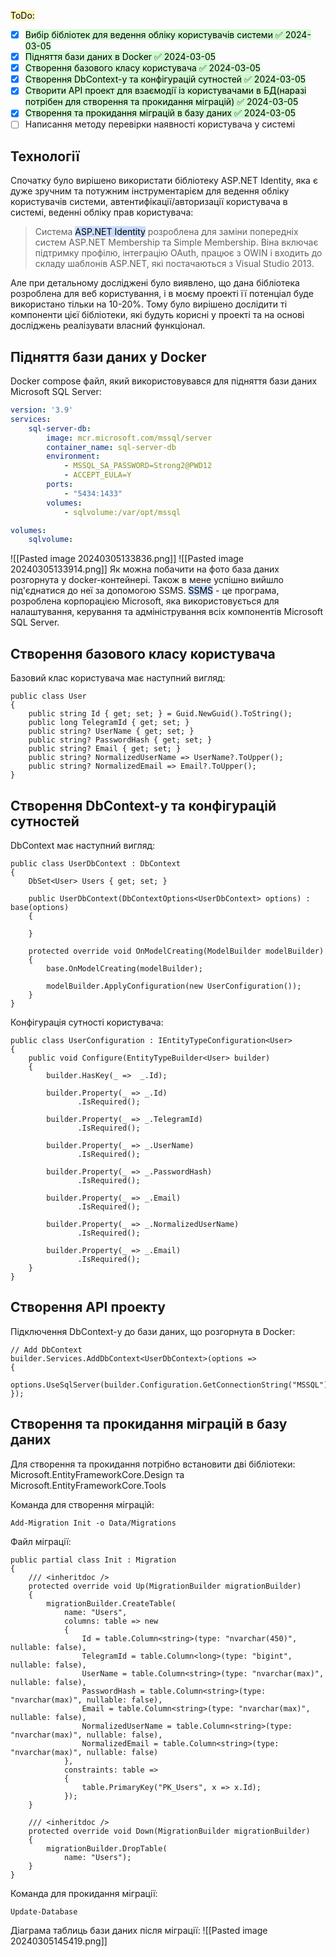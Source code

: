 <mark style="background: #FFF3A3A6;">ToDo:</mark>
- [x] <mark style="background: #BBFABBA6;">Вибір бібліотек для ведення обліку користувачів системи ✅ 2024-03-05</mark>
- [x] <mark style="background: #BBFABBA6;">Підняття бази даних в Docker ✅ 2024-03-05</mark>
- [x] <mark style="background: #BBFABBA6;">Створення базового класу користувача ✅ 2024-03-05</mark>
- [x] <mark style="background: #BBFABBA6;">Створення DbContext-у та конфігурацій сутностей ✅ 2024-03-05</mark>
- [x] <mark style="background: #BBFABBA6;">Створити API проект для взаємодії із користувачами в БД(наразі потрібен для створення та прокидання міграцій) ✅ 2024-03-05</mark>
- [x] <mark style="background: #BBFABBA6;">Створення та прокидання міграцій в базу даних ✅ 2024-03-05</mark>
- [ ] Написання методу перевірки наявності користувача у системі

## Технології
Спочатку було вирішено використати бібліотеку ASP.NET Identity, яка є дуже зручним та потужним інструментарієм для ведення обліку користувачів системи, автентифікації/авторизації користувача в системі, веденні обліку прав користувача:

> Система <mark style="background: #ADCCFFA6;">ASP.NET Identity</mark> розроблена для заміни попередніх систем ASP.NET Membership та Simple Membership. Віна включає підтримку профілю, інтеграцію OAuth, працює з OWIN і входить до складу шаблонів ASP.NET, які постачаються з Visual Studio 2013.

Але при детальному досліджені було виявлено, що дана бібліотека розроблена для веб користування, і в моєму проекті її потенціал буде використано тільки на 10-20%. Тому було вирішено дослідити ті компоненти цієї бібліотеки, які будуть корисні у проекті та на основі досліджень реалізувати власний функціонал.
## Підняття бази даних у Docker
Docker compose файл, який використовувався для підняття бази даних Microsoft SQL Server:
```docker-compose.yml
version: '3.9'
services:
    sql-server-db:
        image: mcr.microsoft.com/mssql/server
        container_name: sql-server-db
        environment:
            - MSSQL_SA_PASSWORD=Strong2@PWD12
            - ACCEPT_EULA=Y
        ports:
            - "5434:1433"
        volumes:
            - sqlvolume:/var/opt/mssql

volumes:
    sqlvolume:
```

![[Pasted image 20240305133836.png]]
![[Pasted image 20240305133914.png]]
Як можна побачити на фото база даних розгорнута у docker-контейнері. Також в мене успішно вийшло під'єднатися до неї за допомогою SSMS.
<mark style="background: #ADCCFFA6;">SSMS</mark> - це програма, розроблена корпорацією Microsoft, яка використовується для налаштування, керування та адміністрування всіх компонентів Microsoft SQL Server.
## Створення базового класу користувача
Базовий клас користувача має наступний вигляд:
```CSharp
public class User
{
    public string Id { get; set; } = Guid.NewGuid().ToString();
    public long TelegramId { get; set; }
    public string? UserName { get; set; }
    public string? PasswordHash { get; set; }
    public string? Email { get; set; }
    public string? NormalizedUserName => UserName?.ToUpper();
    public string? NormalizedEmail => Email?.ToUpper();
}
```

## Створення DbContext-у та конфігурацій сутностей
DbContext має наступний вигляд:
```CSharp
public class UserDbContext : DbContext
{
    DbSet<User> Users { get; set; }

    public UserDbContext(DbContextOptions<UserDbContext> options) : base(options) 
    { 
    
    }

    protected override void OnModelCreating(ModelBuilder modelBuilder)
    {
        base.OnModelCreating(modelBuilder);

        modelBuilder.ApplyConfiguration(new UserConfiguration());
    }
}
```

Конфігурація сутності користувача:
```CSharp
public class UserConfiguration : IEntityTypeConfiguration<User>
{
    public void Configure(EntityTypeBuilder<User> builder)
    {
        builder.HasKey(_ =>  _.Id);

        builder.Property(_ => _.Id)
               .IsRequired();

        builder.Property(_ => _.TelegramId)
               .IsRequired();
        
        builder.Property(_ => _.UserName)
               .IsRequired();
        
        builder.Property(_ => _.PasswordHash)
               .IsRequired();
        
        builder.Property(_ => _.Email)
               .IsRequired();
        
        builder.Property(_ => _.NormalizedUserName)
               .IsRequired();

        builder.Property(_ => _.Email)
               .IsRequired();
    }
}
```
## Створення API проекту
Підключення DbContext-у до бази даних, що розгорнута в Docker:
```CSharp
// Add DbContext
builder.Services.AddDbContext<UserDbContext>(options =>
{
    options.UseSqlServer(builder.Configuration.GetConnectionString("MSSQL"));
});
```
## Створення та прокидання міграцій в базу даних
Для створення та прокидання потрібно встановити дві бібліотеки: Microsoft.EntityFrameworkCore.Design та Microsoft.EntityFrameworkCore.Tools

Команда для створення міграцій:
```
Add-Migration Init -o Data/Migrations
```

Файл міграції:
```CSharp
public partial class Init : Migration
{
    /// <inheritdoc />
    protected override void Up(MigrationBuilder migrationBuilder)
    {
        migrationBuilder.CreateTable(
            name: "Users",
            columns: table => new
            {
                Id = table.Column<string>(type: "nvarchar(450)", nullable: false),
                TelegramId = table.Column<long>(type: "bigint", nullable: false),
                UserName = table.Column<string>(type: "nvarchar(max)", nullable: false),
                PasswordHash = table.Column<string>(type: "nvarchar(max)", nullable: false),
                Email = table.Column<string>(type: "nvarchar(max)", nullable: false),
                NormalizedUserName = table.Column<string>(type: "nvarchar(max)", nullable: false),
                NormalizedEmail = table.Column<string>(type: "nvarchar(max)", nullable: false)
            },
            constraints: table =>
            {
                table.PrimaryKey("PK_Users", x => x.Id);
            });
    }

    /// <inheritdoc />
    protected override void Down(MigrationBuilder migrationBuilder)
    {
        migrationBuilder.DropTable(
            name: "Users");
    }
}
```

Команда для прокидання міграції:
```
Update-Database
```

Діаграма таблиць бази даних після міграції:
![[Pasted image 20240305145419.png]]
